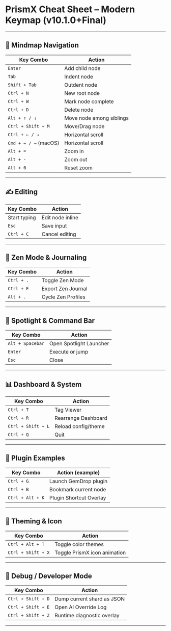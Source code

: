 # PrismX Cheat Sheet – Modern Keymap (v10.1.0+Final)

---

## 🧠 Mindmap Navigation

| Key Combo       | Action                       |
|------------------|------------------------------|
| `Enter`          | Add child node               |
| `Tab`            | Indent node                  |
| `Shift + Tab`    | Outdent node                 |
| `Ctrl + N`       | New root node                |
| `Ctrl + W`       | Mark node complete           |
| `Ctrl + D`       | Delete node                  |
| `Alt + ↑ / ↓`    | Move node among siblings     |
| `Ctrl + Shift + M` | Move/Drag node             |
| `Ctrl + ← / →`   | Horizontal scroll            |
| `Cmd + ← / →` (macOS) | Horizontal scroll       |
| `Alt + =`      | Zoom in                      |
| `Alt + -`      | Zoom out                     |
| `Alt + 0`      | Reset zoom                   |

---

## ✍ Editing

| Key Combo       | Action                       |
|------------------|------------------------------|
| Start typing     | Edit node inline             |
| `Esc`            | Save input                   |
| `Ctrl + C`       | Cancel editing               |

---

## 🧘 Zen Mode & Journaling

| Key Combo       | Action                       |
|------------------|------------------------------|
| `Ctrl + .`       | Toggle Zen Mode              |
| `Ctrl + E`       | Export Zen Journal           |
| `Alt + .`        | Cycle Zen Profiles           |

---

## 🔭 Spotlight & Command Bar

| Key Combo       | Action                       |
|------------------|------------------------------|
| `Alt + Spacebar` | Open Spotlight Launcher      |
| `Enter`          | Execute or jump              |
| `Esc`            | Close                        |

---

## 📊 Dashboard & System

| Key Combo           | Action                         |
|---------------------|--------------------------------|
| `Ctrl + T`          | Tag Viewer                     |
| `Ctrl + R`          | Rearrange Dashboard            |
| `Ctrl + Shift + L`  | Reload config/theme            |
| `Ctrl + Q`          | Quit                           |

---

## 🔌 Plugin Examples

| Key Combo         | Action (example)                |
|--------------------|-------------------------------|
| `Ctrl + G`         | Launch GemDrop plugin         |
| `Ctrl + B`         | Bookmark current node         |
| `Ctrl + Alt + K`   | Plugin Shortcut Overlay       |

---

## 🎨 Theming & Icon

| Key Combo         | Action                          |
|--------------------|---------------------------------|
| `Ctrl + Alt + T`   | Toggle color themes             |
| `Ctrl + Shift + X` | Toggle PrismX icon animation    |

---

## 🧪 Debug / Developer Mode

| Key Combo          | Action                         |
|--------------------|--------------------------------|
| `Ctrl + Shift + D` | Dump current shard as JSON     |
| `Ctrl + Shift + E` | Open AI Override Log           |
| `Ctrl + Shift + Z` | Runtime diagnostic overlay     |

---
